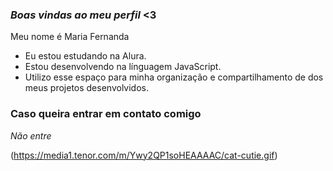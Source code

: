 ### *Boas vindas ao meu perfil* <3

Meu nome é Maria Fernanda

- Eu estou estudando na Alura.
- Estou desenvolvendo na línguagem JavaScript.
- Utilizo esse espaço para minha organização e compartilhamento de dos meus projetos desenvolvidos.

### Caso queira entrar em contato comigo
*Não entre*

![]()(https://media1.tenor.com/m/Ywy2QP1soHEAAAAC/cat-cutie.gif)
